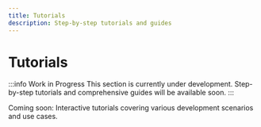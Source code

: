 ```yaml
---
title: Tutorials
description: Step-by-step tutorials and guides
---
```


# Tutorials

:::info Work in Progress
This section is currently under development. Step-by-step tutorials and comprehensive guides will be available soon.
:::

Coming soon: Interactive tutorials covering various development scenarios and use cases.